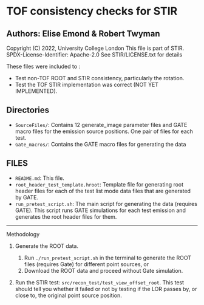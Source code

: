 # TOF consistency checks for STIR
## Authors: Elise Emond & Robert Twyman

Copyright (C) 2022, University College London
  This file is part of STIR.
SPDX-License-Identifier: Apache-2.0
See STIR/LICENSE.txt for details

These files were included to :
* Test non-TOF ROOT and STIR consistency, particularly the rotation.
* Test the TOF STIR implementation was correct (NOT YET IMPLEMENTED).

Directories
-----

- `SourceFiles/`: Contains 12 generate_image parameter files and GATE macro files for the emission source positions. One pair of files for each test.
- `Gate_macros/`: Contains the GATE macro files for generating the data


FILES
----

- `README.md`: This file.
- `root_header_test_template.hroot`: Template file for generating root header files for each of the test list mode data files that are generated by GATE.
- `run_pretest_script.sh`: The main script for generating the data (requires GATE). This script runs GATE simulations for each test emission and generates the root header files for them.


______

Methodology
 1. Generate the ROOT data. 
     1. Run `./run_pretest_script.sh` in the terminal to generate the ROOT files (requires Gate) for different point sources, or
     2. Download the ROOT data and proceed without Gate simulation.
     
 2. Run the STIR test: `src/recon_test/test_view_offset_root`.
    This test should tell you whether it failed or not by testing if the LOR passes by, 
    or close to, the original point source position.
